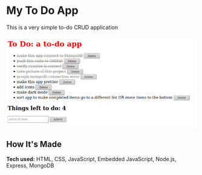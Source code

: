 # My To Do App
This is a very simple to-do CRUD application 

![](todoapp.jpg)

## How It's Made
**Tech used:** HTML, CSS, JavaScript, Embedded JavaScript, Node.js, Express, MongoDB